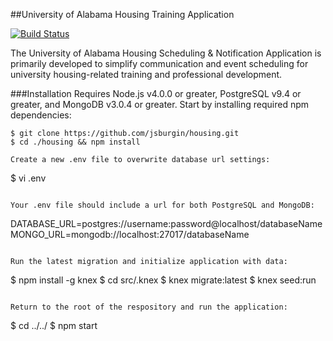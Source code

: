 ##University of Alabama Housing Training Application

[![Build Status](https://travis-ci.com/jsburgin/housing.svg?token=2mJiqhzs9KLeywNzb84z&branch=master)](https://travis-ci.com/jsburgin/housing)

The University of Alabama Housing Scheduling & Notification Application is primarily developed to simplify communication and event scheduling for university housing-related training and professional development.

###Installation
Requires Node.js v4.0.0 or greater, PostgreSQL v9.4 or greater, and MongoDB v3.0.4 or greater. Start by installing required npm dependencies:

```
$ git clone https://github.com/jsburgin/housing.git
$ cd ./housing && npm install

Create a new .env file to overwrite database url settings:

```
$ vi .env
```

Your .env file should include a url for both PostgreSQL and MongoDB:

```
DATABASE_URL=postgres://username:password@localhost/databaseName
MONGO_URL=mongodb://localhost:27017/databaseName
```

Run the latest migration and initialize application with data:

```
$ npm install -g knex
$ cd src/.knex
$ knex migrate:latest
$ knex seed:run
```

Return to the root of the respository and run the application:

```
$ cd ../../
$ npm start
```
